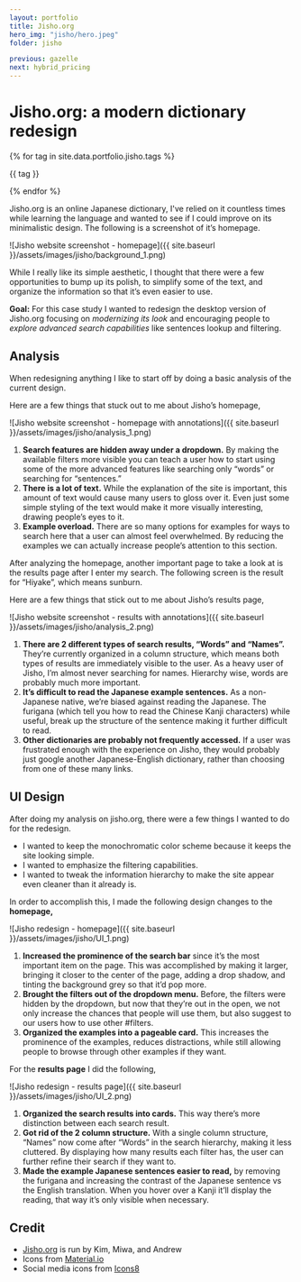 ```yaml
---
layout: portfolio
title: Jisho.org
hero_img: "jisho/hero.jpeg"
folder: jisho

previous: gazelle
next: hybrid_pricing
---
```



Jisho.org: a modern dictionary redesign
=======================================

<div class="flex flex-row flex-wrap gap-2 mt-4 text-sm font-serif ">
    {% for tag in site.data.portfolio.jisho.tags %}
        <p class="text-electric_purple bg-robin_gray rounded-sm px-2">{{ tag }}</p>
    {% endfor %}
</div> 

Jisho.org is an online Japanese dictionary, I've relied on it countless times while learning the language and wanted to see if I could improve on its minimalistic design. The following is a screenshot of it’s homepage.


![Jisho website screenshot - homepage]({{ site.baseurl }}/assets/images/jisho/background_1.png)

While I really like its simple aesthetic, I thought that there were a few opportunities to bump up its polish, to simplify some of the text, and organize the information so that it’s even easier to use.

**Goal:** For this case study I wanted to redesign the desktop version of Jisho.org focusing on _modernizing its look_ and encouraging people to _explore advanced search capabilities_ like sentences lookup and filtering.

Analysis
--------

When redesigning anything I like to start off by doing a basic analysis of the current design.

Here are a few things that stuck out to me about Jisho’s homepage,

![Jisho website screenshot - homepage with annotations]({{ site.baseurl }}/assets/images/jisho/analysis_1.png)

1.  **Search features are hidden away under a dropdown.** By making the available filters more visible you can teach a user how to start using some of the more advanced features like searching only “words” or searching for “sentences.”
2.  **There is a lot of text.** While the explanation of the site is important, this amount of text would cause many users to gloss over it. Even just some simple styling of the text would make it more visually interesting, drawing people’s eyes to it.
3.  **Example overload.** There are so many options for examples for ways to search here that a user can almost feel overwhelmed. By reducing the examples we can actually increase people’s attention to this section.

After analyzing the homepage, another important page to take a look at is the results page after I enter my search. The following screen is the result for “Hiyake”, which means sunburn.

Here are a few things that stick out to me about Jisho’s results page,

![Jisho website screenshot - results with annotations]({{ site.baseurl }}/assets/images/jisho/analysis_2.png)

1.  **There are 2 different types of search results, “Words” and “Names”.** They’re currently organized in a column structure, which means both types of results are immediately visible to the user. As a heavy user of Jisho, I’m almost never searching for names. Hierarchy wise, words are probably much more important.
2.  **It’s difficult to read the Japanese example sentences.** As a non-Japanese native, we’re biased against reading the Japanese. The furigana (which tell you how to read the Chinese Kanji characters) while useful, break up the structure of the sentence making it further difficult to read.
3.  **Other dictionaries are probably not frequently accessed.** If a user was frustrated enough with the experience on Jisho, they would probably just google another Japanese-English dictionary, rather than choosing from one of these many links.

UI Design
---------

After doing my analysis on jisho.org, there were a few things I wanted to do for the redesign.

*   I wanted to keep the monochromatic color scheme because it keeps the site looking simple.
*   I wanted to emphasize the filtering capabilities.
*   I wanted to tweak the information hierarchy to make the site appear even cleaner than it already is.

In order to accomplish this, I made the following design changes to the **homepage,**

![Jisho redesign - homepage]({{ site.baseurl }}/assets/images/jisho/UI_1.png)

1.  **Increased the prominence of the search bar** since it’s the most important item on the page. This was accomplished by making it larger, bringing it closer to the center of the page, adding a drop shadow, and tinting the background grey so that it’d pop more.
2.  **Brought the filters out of the dropdown menu.** Before, the filters were hidden by the dropdown, but now that they’re out in the open, we not only increase the chances that people will use them, but also suggest to our users how to use other #filters.
3.  **Organized the examples into a pageable card.** This increases the prominence of the examples, reduces distractions, while still allowing people to browse through other examples if they want.

For the **results page** I did the following,

![Jisho redesign - results page]({{ site.baseurl }}/assets/images/jisho/UI_2.png)

1.  **Organized the search results into cards.** This way there’s more distinction between each search result.
2.  **Got rid of the 2 column structure.** With a single column structure, “Names” now come after “Words” in the search hierarchy, making it less cluttered. By displaying how many results each filter has, the user can further refine their search if they want to.
3.  **Made the example Japanese sentences easier to read,** by removing the furigana and increasing the contrast of the Japanese sentence vs the English translation. When you hover over a Kanji it’ll display the reading, that way it’s only visible when necessary.

## Credit

*   [Jisho.org](https://jisho.org/) is run by Kim, Miwa, and Andrew
*   Icons from [Material.io](https://material.io/)
*   Social media icons from [Icons8](https://icons8.com/)